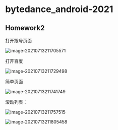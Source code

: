 # bytedance_android-2021

## Homework2

打开拨号页面

![image-20210713211705571](https://pic.raynor.top/images/2021/07/13/image-20210713211705571.png)





打开百度

![image-20210713211729498](https://pic.raynor.top/images/2021/07/13/image-20210713211729498.png)

简单页面

![image-20210713211741749](https://pic.raynor.top/images/2021/07/13/image-20210713211741749.png)

滚动列表：

![image-20210713211757515](https://pic.raynor.top/images/2021/07/13/image-20210713211757515.png)

![image-20210713211805458](https://pic.raynor.top/images/2021/07/13/image-20210713211805458.png)